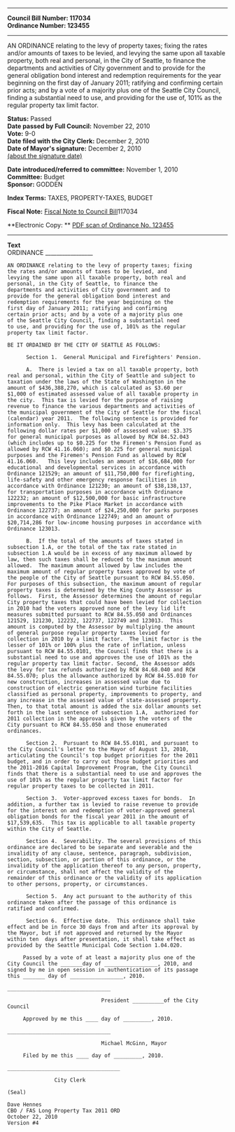 * * * * *  
  
**Council Bill Number: [](#h0)[](#h2)117034**   
**Ordinance Number: 123455**  
  
* * * * *  
  
AN ORDINANCE relating to the levy of property taxes; fixing the rates and/or amounts of taxes to be levied, and levying the same upon all taxable property, both real and personal, in the City of Seattle, to finance the departments and activities of City government and to provide for the general obligation bond interest and redemption requirements for the year beginning on the first day of January 2011; ratifying and confirming certain prior acts; and by a vote of a majority plus one of the Seattle City Council, finding a substantial need to use, and providing for the use of, 101% as the regular property tax limit factor.  
  
**Status:** Passed   
**Date passed by Full Council:** November 22, 2010   
**Vote:** 9-0   
**Date filed with the City Clerk:** December 2, 2010   
**Date of Mayor's signature:** December 2, 2010   
[(about the signature date)](/~public/approvaldate.htm)   
  
  
**Date introduced/referred to committee:** November 1, 2010   
**Committee:** Budget   
**Sponsor:** GODDEN   
  
**Index Terms:** TAXES, PROPERTY-TAXES, BUDGET  
  
**Fiscal Note:** [Fiscal Note to Council Bill](http://clerk.seattle.gov/~public/fnote/117034.htm)[](#h1)[](#h3)117034  
  
**Electronic Copy: ** [PDF scan of Ordinance No. 123455](/~archives/Ordinances/Ord_123455.pdf)  
  
* * * * *  
  
**Text**  
    ORDINANCE _________________  
  
    AN ORDINANCE relating to the levy of property taxes; fixing  
    the rates and/or amounts of taxes to be levied, and  
    levying the same upon all taxable property, both real and  
    personal, in the City of Seattle, to finance the  
    departments and activities of City government and to  
    provide for the general obligation bond interest and  
    redemption requirements for the year beginning on the  
    first day of January 2011; ratifying and confirming  
    certain prior acts; and by a vote of a majority plus one  
    of the Seattle City Council, finding a substantial need  
    to use, and providing for the use of, 101% as the regular  
    property tax limit factor.  
  
    BE IT ORDAINED BY THE CITY OF SEATTLE AS FOLLOWS:  
  
          Section 1.  General Municipal and Firefighters' Pension.  
  
          A.  There is levied a tax on all taxable property, both  
    real and personal, within the City of Seattle and subject to  
    taxation under the laws of the State of Washington in the  
    amount of $436,388,270, which is calculated as $3.60 per  
    $1,000 of estimated assessed value of all taxable property in  
    the city.  This tax is levied for the purpose of raising  
    revenue to finance the various departments and activities of  
    the municipal government of the City of Seattle for the fiscal  
    (calendar) year 2011.  The following sentence is provided for  
    information only.  This levy has been calculated at the  
    following dollar rates per $1,000 of assessed value: $3.375  
    for general municipal purposes as allowed by RCW 84.52.043  
    (which includes up to $0.225 for the Firemen's Pension Fund as  
    allowed by RCW 41.16.060); and $0.225 for general municipal  
    purposes and the Firemen's Pension Fund as allowed by RCW  
    41.16.060.   This levy includes an amount of $16,684,000 for  
    educational and developmental services in accordance with  
    Ordinance 121529; an amount of $11,750,000 for firefighting,  
    life-safety and other emergency response facilities in  
    accordance with Ordinance 121230; an amount of $38,138,137,  
    for transportation purposes in accordance with Ordinance  
    122232; an amount of $12,500,000 for basic infrastructure  
    improvements to the Pike Place Market in accordance with  
    Ordinance 122737; an amount of $24,250,000 for parks purposes  
    in accordance with Ordinance 122749; and an amount of  
    $20,714,286 for low-income housing purposes in accordance with  
    Ordinance 123013.  
  
          B.  If the total of the amounts of taxes stated in  
    subsection 1.A, or the total of the tax rate stated in  
    subsection 1.A would be in excess of any maximum allowed by  
    law, then such taxes shall be reduced to the maximum amount  
    allowed.  The maximum amount allowed by law includes the  
    maximum amount of regular property taxes approved by vote of  
    the people of the City of Seattle pursuant to RCW 84.55.050.  
    For purposes of this subsection, the maximum amount of regular  
    property taxes is determined by the King County Assessor as  
    follows.  First, the Assessor determines the amount of regular  
    City property taxes that could have been levied for collection  
    in 2010 had the voters approved none of the levy lid lift  
    measures submitted pursuant to RCW 84.55.050 and Ordinances  
    121529, 121230, 122232, 122737, 122749 and 123013.  This  
    amount is computed by the Assessor by multiplying the amount  
    of general purpose regular property taxes levied for  
    collection in 2010 by a limit factor.  The limit factor is the  
    lesser of 101% or 100% plus the rate of inflation, unless  
    pursuant to RCW 84.55.0101, the Council finds that there is a  
    substantial need to use and approves the use of 101% as the  
    regular property tax limit factor. Second, the Assessor adds  
    the levy for tax refunds authorized by RCW 84.68.040 and RCW  
    84.55.070; plus the allowance authorized by RCW 84.55.010 for  
    new construction, increases in assessed value due to  
    construction of electric generation wind turbine facilities  
    classified as personal property, improvements to property, and  
    any increase in the assessed value of state-assessed property.  
    Then, to that total amount is added the six dollar amounts set  
    forth in the last sentence of subsection 1.A,  authorized for  
    2011 collection in the approvals given by the voters of the  
    City pursuant to RCW 84.55.050 and those enumerated  
    ordinances.  
  
          Section 2.  Pursuant to RCW 84.55.0101, and pursuant to  
    the City Council's letter to the Mayor of August 13, 2010,  
    articulating the Council's top budget priorities for the 2011  
    budget, and in order to carry out those budget priorities and  
    the 2011-2016 Capital Improvement Program, the City Council  
    finds that there is a substantial need to use and approves the  
    use of 101% as the regular property tax limit factor for  
    regular property taxes to be collected in 2011.  
  
          Section 3.  Voter-approved excess taxes for bonds.  In  
    addition, a further tax is levied to raise revenue to provide  
    for the interest on and redemption of voter-approved general  
    obligation bonds for the fiscal year 2011 in the amount of  
    $17,539,635.  This tax is applicable to all taxable property  
    within the City of Seattle.  
  
          Section 4.  Severability. The several provisions of this  
    ordinance are declared to be separate and severable and the  
    invalidity of any clause, sentence, paragraph, subdivision,  
    section, subsection, or portion of this ordinance, or the  
    invalidity of the application thereof to any person, property,  
    or circumstance, shall not affect the validity of the  
    remainder of this ordinance or the validity of its application  
    to other persons, property, or circumstances.  
  
          Section 5.  Any act pursuant to the authority of this  
    ordinance taken after the passage of this ordinance is  
    ratified and confirmed.  
  
          Section 6.  Effective date.  This ordinance shall take  
    effect and be in force 30 days from and after its approval by  
    the Mayor, but if not approved and returned by the Mayor  
    within ten  days after presentation, it shall take effect as  
    provided by the Seattle Municipal Code Section 1.04.020.  
  
         Passed by a vote of at least a majority plus one of the  
    City Council the _______day of _________________, 2010, and  
    signed by me in open session in authentication of its passage  
    this _______ day of _________________, 2010.  
  
    _________________________________  
  
                                  President __________of the City  
    Council  
  
         Approved by me this ____ day of _________, 2010.  
  
    _________________________________  
  
                                  Michael McGinn, Mayor  
  
         Filed by me this ____ day of _________, 2010.  
  
    ____________________________________  
  
                   City Clerk  
  
    (Seal)  
  
    Dave Hennes  
    CBO / FAS Long Property Tax 2011 ORD  
    October 22, 2010  
    Version #4  
